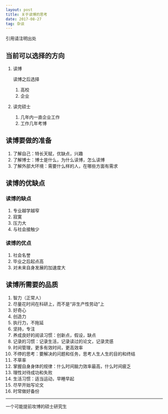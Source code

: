 ```yaml
---
layout: post
title: 关于读博的思考
date: 2017-08-27 
tag: 杂谈
---
```


引用请注明出处

## 当前可以选择的方向

1. 读博
	
	读博之后选择
	
	1. 高校
	2. 企业
	
2. 读完硕士

	1. 几年内一直企业工作
	2. 工作几年考博
	
## 读博要做的准备

1. 了解自己：特长天赋，优缺点，兴趣
2. 了解博士：博士是什么，为什么读博，怎么读博
3. 了解外部大环境：需要什么样的人，在哪些方面有需求

## 读博的优缺点

### 读博的缺点

1. 专业越学越窄
2. 寂寞 
3. 压力大
4. 与社会接触少

### 读博的优点

1. 社会名誉
2. 毕业之后起点高
3. 对未来自身发展的加速度大

## 读博所需要的品质

1. 智力（正常人）
2. 尽量花时间在科研上，而不是“非生产性劳动”上
3. 好奇心
4. 创造力
5. 执行力，不拖延
6. 坚持，专注
7. 养成良好的阅读习惯：创新点，假设，缺点
8. 记录的习惯：记录生活，记录读过的论文，记录灵感
9. 时间管理，更多有效时间，更高效率
10. 不停的思考：要解决的问题和任务，思考人生人生的目的和终结
11. 不草率
12. 掌握自身身体的规律：什么时间脑力效率最高，什么时间疲乏
13. 理性对待成功和失败
14. 生活习惯：适当运动，早睡早起
15. 尽早开始写论文
16. 时常做好备份


***

一个可能提前攻博的硕士研究生